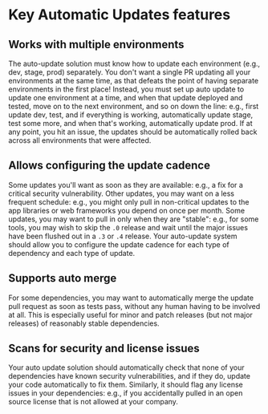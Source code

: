 # Key Automatic Updates features

## Works with multiple environments

The auto-update solution must know how to update each environment (e.g., dev, stage, prod) separately. You don't want a single PR updating all your environments at the same time, as that defeats the point of having separate environments in the first place! Instead, you must set up auto update to update one environment at a time, and when that update deployed and tested, move on to the next environment, and so on down the line: e.g., first update dev, test, and if everything is working, automatically update stage, test some more, and when that's working, automatically update prod. If at any point, you hit an issue, the updates should be automatically rolled back across all environments that were affected.

## Allows configuring the update cadence

Some updates you'll want as soon as they are available: e.g., a fix for a critical security vulnerability. Other updates, you may want on a less frequent schedule: e.g., you might only pull in non-critical updates to the app libraries or web frameworks you depend on once per month. Some updates, you may want to pull in only when they are "stable": e.g., for some tools, you may wish to skip the `.0` release and wait until the major issues have been flushed out in a `.3` or `.4` release. Your auto-update system should allow you to configure the update cadence for each type of dependency and each type of update.

## Supports auto merge

For some dependencies, you may want to automatically merge the update pull request as soon as tests pass, without any human having to be involved at all. This is especially useful for minor and patch releases (but not major releases) of reasonably stable dependencies.

## Scans for security and license issues

Your auto update solution should automatically check that none of your dependencies have known security vulnerabilities, and if they do, update your code automatically to fix them. Similarly, it should flag any license issues in your dependencies: e.g., if you accidentally pulled in an open source license that is not allowed at your company.



<!-- ##DOCS-SOURCER-START
{
  "sourcePlugin": "local-copier",
  "hash": "9e7dfaaa99b9a027ed3e3f05ffad33e0"
}
##DOCS-SOURCER-END -->
